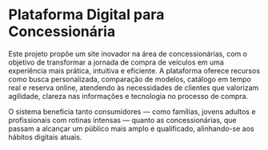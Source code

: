 # Plataforma Digital para Concessionária

Este projeto propõe um site inovador na área de concessionárias, com o objetivo de transformar a jornada de compra de veículos em uma experiência mais prática, intuitiva e eficiente. A plataforma oferece recursos como busca personalizada, comparação de modelos, catálogo em tempo real e reserva online, atendendo às necessidades de clientes que valorizam agilidade, clareza nas informações e tecnologia no processo de compra.

O sistema beneficia tanto consumidores — como famílias, jovens adultos e profissionais com rotinas intensas — quanto as concessionárias, que passam a alcançar um público mais amplo e qualificado, alinhando-se aos hábitos digitais atuais.
